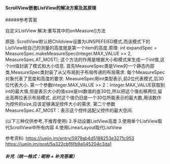 #### **ScrollView嵌套ListView的解决方案及其原理**

#####参考答案

自定义ListView
解决:重写其中的onMeasure()方法

原因:
ScrollView默认把Childview设置为UNSPEFEIED模式,而该模式下的ListView给自己的测量的高度就是第一个item的高度.原理:
int expandSpec = MeasureSpec.makeMeasureSpec(Integer.MAX_VALUE >> 2, MeasureSpec.AT_MOST);
这个方法的作用是根据大小和模式来生成一个int值,这个int值封装了模式和大小信息.
首先MeasureSpec类是View的一个静态内部类,MeasureSpec类封装了从父布局到子布局传递的布局需求.
每个MeasureSpec对象代表了宽度和高度的要求.
MeasureSpec用int类型表示,前2位代表模式,后30位代表大小.
第一个参数Integer.MAX_VALUE >> 2：Integer.MAX_VALUE获取到int的最大值,但是表示大小的值size是int数值的底30位,所以把这个值右移两位,留出高两位表示布局模式.
此时这个值仍旧是一个30位所能表示的最大数,用该数作为控件的size,应该足够满足控件大小的需求.
第二个参数MeasureSpec.AT_MOST：表示这个控件适配父控件的最大空间.

(以下三种仅供参考,不推荐使用)
2.手动设置ListView高度
3.使用单个ListView取代ScrollView中所有内容
4.使用LinearLayout取代ListView

参考资料:
https://juejin.im/entry/5979ab4d5188253e3271c953
https://juejin.im/post/5a322cbf6fb9a045204c3da1



##### 补充（统一格式：昵称 + 补充答案）

